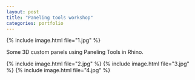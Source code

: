 ```yaml
---
layout: post
title: "Paneling tools workshop"
categories: portfolio
---
```

{% include image.html file="1.jpg" %}


Some 3D custom panels using Paneling Tools in Rhino.

{% include image.html file="2.jpg" %}
{% include image.html file="3.jpg" %}
{% include image.html file="4.jpg" %}
